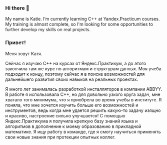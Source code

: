 ### Hi there 👋
My name is Katie.
I’m currently learning C++ at Yandex.Practicum courses.
My training is almost complete, so I'm looking for some opportunities to further develop my skills on real projects.

### Привет!
Меня зовут Катя.

Сейчас я изучаю С++ на курсах от Яндекс.Практикум, а до этого закончила там же курс по алгоритмам и структурам данных.
Моя учеба подходит к концу, поэтому сейчас я в поиске возможностей для дальнейшего развития своих навыков на реальных проектах.

Я много лет занималась разработкой инсталляторов в компании ABBYY. В работе я использовала С++, но для довольно узкого круга задач, мне хватало того минимума, что я приобрела во время учебы в институте. Я поняла, что мне хочется изучить больше его возможностей и инструментов, ведь когда мне удается решить какую-то задачу изящно и красиво, настроение сильно улучшается! С помощью Яндекс.Практикума я получила крепкую базу знаний языка и алгоритмов в дополнение к моему образованию в прикладной математике. Я ищу работу в команде, где я смогу научиться применять свои новые знания при протекции опытных коллег.


<!--
**KatherineSamokhina/KatherineSamokhina** is a ✨ _special_ ✨ repository because its `README.md` (this file) appears on your GitHub profile.

Here are some ideas to get you started:

- 🔭 I’m currently working on ...
- 🌱 I’m currently learning ...
- 👯 I’m looking to collaborate on ...
- 🤔 I’m looking for help with ...
- 💬 Ask me about ...
- 📫 How to reach me: ...
- 😄 Pronouns: ...
- ⚡ Fun fact: ...
-->
